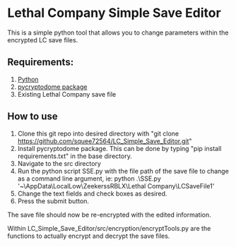 # Lethal Company Simple Save Editor
This is a simple python tool that allows you to change parameters within the encrypted LC save files.

## Requirements:
1. [Python](https://www.python.org/downloads/)
2. [pycryptodome package](https://pypi.org/project/pycryptodome/)
3. Existing Lethal Company save file

## How to use
1. Clone this git repo into desired directory with "git clone https://github.com/squee72564/LC_Simple_Save_Editor.git"
2. Install pycryptodome package. This can be done by typing "pip install requirements.txt" in the base directory.
3. Navigate to the src directory
4. Run the python script SSE.py with the file path of the save file to change as a command line argument, ie: 
 python .\SSE.py '~\AppData\LocalLow\ZeekerssRBLX\Lethal Company\LCSaveFile1' 
5. Change the text fields and check boxes as desired.
6. Press the submit button.

The save file should now be re-encrypted with the edited information.

Within LC_Simple_Save_Editor/src/encryption/encryptTools.py are the functions to actually encrypt and decrypt the save files.
